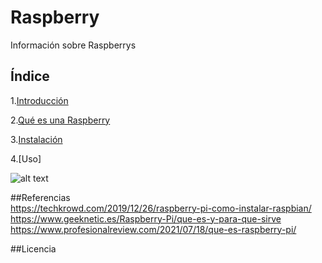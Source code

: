 # Raspberry  

Información sobre Raspberrys  

## Índice

1.[Introducción](https://github.com/anamontejo95/Raspberry/blob/main/Introducci%C3%B3n)

2.[Qué es una Raspberry](https://github.com/anamontejo95/Raspberry/blob/main/Qu%C3%A9%20es)

3.[Instalación](https://github.com/anamontejo95/Raspberry/blob/main/Instalaci%C3%B3n)

4.[Uso]  

![alt text](https://cdn.computerhoy.com/sites/navi.axelspringer.es/public/styles/1200/public/media/image/2015/02/84485-raspberry-pi-que-modelo-me-compro.jpg?itok=Un7BKi7g)  

##Referencias  
https://techkrowd.com/2019/12/26/raspberry-pi-como-instalar-raspbian/  
https://www.geeknetic.es/Raspberry-Pi/que-es-y-para-que-sirve  
https://www.profesionalreview.com/2021/07/18/que-es-raspberry-pi/  

##Licencia
